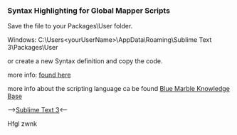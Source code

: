 ### Syntax Highlighting for Global Mapper Scripts

Save the file to your Packages\User folder.

Windows:
C:\Users\<yourUserName>\AppData\Roaming\Sublime Text 3\Packages\User

or create a new Syntax definition and copy the code.

more info: [found here](http://blog.yeinlookatdatunicorn.net/blog/20150715_1_GM_SUblime)


more info about the scripting language ca be found [Blue Marble Knowledge Base](https://www.bluemarblegeo.com/knowledgebase/global-mapper/index.htm)

-->[Sublime Text 3](http://www.sublimetext.com/3)<--



Hfgl
zwnk
